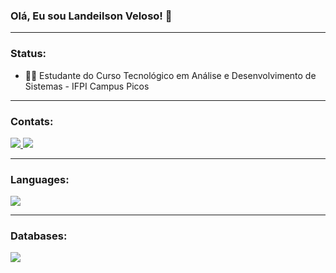 <h3>Olá, Eu sou Landeilson Veloso! 👋</h3>

<hr>

<h3>Status:</h3>

<ul>
   <li>👨‍💻 Estudante do Curso Tecnológico em Análise e Desenvolvimento de Sistemas - IFPI Campus Picos</li>
</ul>

<hr/>

<h3>Contats:</h3>

<div>
   <a href="mailto:landeilson.veloso.programador@gmail.com"><img src="https://img.shields.io/badge/Gmail-D14836?style=for-the-badge&logo=gmail&logoColor=white">
   </a>
   <a href="https://www.linkedin.com/in/landeilson-veloso-2510a424a"><img src="https://img.shields.io/badge/LinkedIn-0077B5?style=for-the-badge&logo=linkedin&logoColor=white">
   </a>
</div>
   
<hr/>

<h3>Languages:</h3>

<div>
   <img src="https://camo.githubusercontent.com/11f0b3afa30619b424e9b29eea0b3bc9faa9a6d33c66e1ad20fc5d018f7a11f6/68747470733a2f2f696d672e69636f6e73382e636f6d2f636f6c6f722f34382f3030303030302f707974686f6e2d2d76312e706e67">
</div>

<hr/>

<h3>Databases:</h3>

<div>
   <img src="https://camo.githubusercontent.com/6c77f48448436958068b4095908bad7cc837a7d00c677b003874fc89870f81ec/68747470733a2f2f696d672e69636f6e73382e636f6d2f666c75656e63792f34382f3030303030302f6d7973716c2d6c6f676f2e706e67">
</div>
